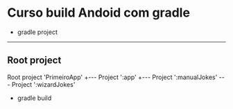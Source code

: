 # Curso build Andoid com gradle

- gradle project
------------------------------------------------------------
Root project
------------------------------------------------------------

Root project 'PrimeiroApp'
+--- Project ':app'
+--- Project ':manualJokes'
\--- Project ':wizardJokes'

- gradle build